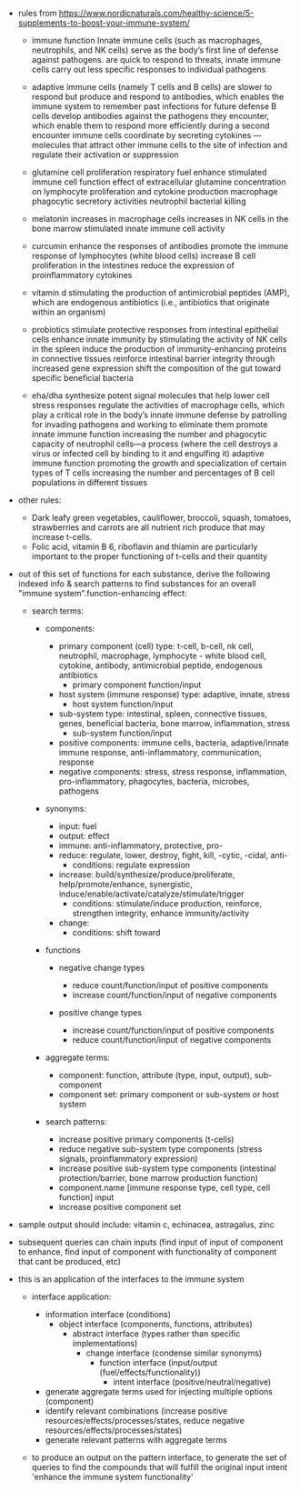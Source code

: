 - rules from https://www.nordicnaturals.com/healthy-science/5-supplements-to-boost-your-immune-system/

  - immune function
    Innate immune cells (such as macrophages, neutrophils, and NK cells) 
      serve as the body’s first line of defense against pathogens. 
      are quick to respond to threats, innate immune cells carry out less specific responses to individual pathogens

  - adaptive immune cells (namely T cells and B cells) 
      are slower to respond but produce and respond to antibodies, which enables the immune system to remember past infections for future defense
      B cells develop antibodies against the pathogens they encounter, which enable them to respond more efficiently during a second encounter
      immune cells coordinate by secreting cytokines — molecules that attract other immune cells to the site of infection and regulate their activation or suppression

  - glutamine
      cell proliferation
      respiratory fuel
      enhance stimulated immune cell function
      effect of extracellular glutamine concentration on lymphocyte proliferation and cytokine production
      macrophage phagocytic 
      secretory activities 
      neutrophil bacterial killing

  - melatonin
      increases in macrophage cells
      increases in NK cells in the bone marrow
      stimulated innate immune cell activity

  - curcumin
      enhance the responses of antibodies
      promote the immune response of lymphocytes (white blood cells)
      increase B cell proliferation in the intestines
      reduce the expression of proinflammatory cytokines

  - vitamin d
    stimulating the production of antimicrobial peptides (AMP), which are endogenous antibiotics (i.e., antibiotics that originate within an organism)

  - probiotics
      stimulate protective responses from intestinal epithelial cells
      enhance innate immunity by stimulating the activity of NK cells in the spleen
      induce the production of immunity-enhancing proteins in connective tissues
      reinforce intestinal barrier integrity through increased gene expression
      shift the composition of the gut toward specific beneficial bacteria

  - eha/dha
    synthesize potent signal molecules that help lower cell stress responses
    regulate the activities of macrophage cells, which play a critical role in the body’s innate immune defense by patrolling for invading pathogens and working to eliminate them 
    promote innate immune function
      increasing the number and phagocytic capacity of neutrophil cells—a process (where the cell destroys a virus or infected cell by binding to it and engulfing it)
    adaptive immune function
      promoting the growth and specialization of certain types of T cells
      increasing the number and percentages of B cell populations in different tissues

- other rules:
  - Dark leafy green vegetables, cauliflower, broccoli, squash, tomatoes, strawberries and carrots are all nutrient rich produce that may increase t-cells. 
  - Folic acid, vitamin B 6, riboflavin and thiamin are particularly important to the proper functioning of t-cells and their quantity


- out of this set of functions for each substance, derive the following indexed info & search patterns to find substances for an overall "immune system".function-enhancing effect:

  - search terms:

    - components:

      - primary component (cell) type: t-cell, b-cell, nk cell, neutrophil, macrophage, lymphocyte - white blood cell, cytokine, antibody, antimicrobial peptide, endogenous antibiotics
        - primary component function/input
      - host system (immune response) type: adaptive, innate, stress
        - host system function/input
      - sub-system type: intestinal, spleen, connective tissues, genes, beneficial bacteria, bone marrow, inflammation, stress
        - sub-system function/input
      - positive components: immune cells, bacteria, adaptive/innate immune response, anti-inflammatory, communication, response
      - negative components: stress, stress response, inflammation, pro-inflammatory, phagocytes, bacteria, microbes, pathogens

    - synonyms:

      - input: fuel
      - output: effect
      - immune: anti-inflammatory, protective, pro-
      - reduce: regulate, lower, destroy, fight, kill, -cytic, -cidal, anti-
        - conditions: regulate expression
      - increase: build/synthesize/produce/proliferate, help/promote/enhance, synergistic, induce/enable/activate/catalyze/stimulate/trigger
        - conditions: stimulate/induce production, reinforce, strengthen integrity, enhance immunity/activity
      - change:
        - conditions: shift toward

    - functions

      - negative change types
        - reduce count/function/input of positive components
        - increase count/function/input of negative components

      - positive change types
        - increase count/function/input of positive components
        - reduce count/function/input of negative components

    - aggregate terms:
        - component: function, attribute (type, input, output), sub-component
        - component set: primary component or sub-system or host system

    - search patterns:
      - increase positive primary components (t-cells)
      - reduce negative sub-system type components (stress signals, proinflammatory expression)
      - increase positive sub-system type components (intestinal protection/barrier, bone marrow production function)
      - component.name [immune response type, cell type, cell function] input
      - increase positive component set

- sample output should include: vitamin c, echinacea, astragalus, zinc
- subsequent queries can chain inputs (find input of input of component to enhance, find input of component with functionality of component that cant be produced, etc)

- this is an application of the interfaces to the immune system
  - interface application:
    - information interface (conditions)
      - object interface (components, functions, attributes)
        - abstract interface (types rather than specific implementations)
          - change interface (condense similar synonyms)
            - function interface (input/output (fuel/effects/functionality))
              - intent interface (positive/neutral/negative)
    - generate aggregate terms used for injecting multiple options (component)
    - identify relevant combinations (increase positive resources/effects/processes/states, reduce negative resources/effects/processes/states)
    - generate relevant patterns with aggregate terms

  - to produce an output on the pattern interface, to generate the set of queries to find the compounds that will fulfill the original input intent 'enhance the immune system functionality'
